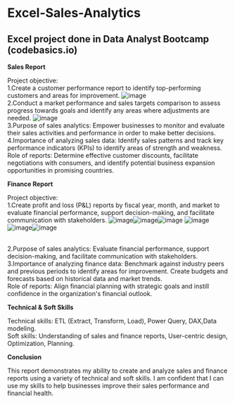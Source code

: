 # Excel-Sales-Analytics
## Excel project done in Data Analyst Bootcamp (codebasics.io)
<b>Sales Report</b>

Project objective:<br>
1.Create a customer performance report to identify top-performing customers and areas for improvement.
![image](https://github.com/SaiKiranBudita/Excel-Sales-Analytics/assets/101615781/31f2addf-374a-4638-8a71-562be90e65ab)<br>
2.Conduct a market performance and sales targets comparison to assess progress towards goals and identify any areas where adjustments are needed.
![image](https://github.com/SaiKiranBudita/Excel-Sales-Analytics/assets/101615781/365f0a7c-e38d-4cca-8389-3d7de6fbb0b9)<br>
3.Purpose of sales analytics: Empower businesses to monitor and evaluate their sales activities and performance in order to make better decisions.
<br>
4.Importance of analyzing sales data: Identify sales patterns and track key performance indicators (KPIs) to identify areas of strength and weakness.
<br>
Role of reports: Determine effective customer discounts, facilitate negotiations with consumers, and identify potential business expansion opportunities in promising countries.

<b>Finance Report</b>

Project objective:<br>
1.Create profit and loss (P&L) reports by fiscal year, month, and market to evaluate financial performance, support decision-making, and facilitate communication with stakeholders.
![image](https://github.com/SaiKiranBudita/Excel-Sales-Analytics/assets/101615781/0dc55833-6307-47aa-8f65-d93ae048444c)![image](https://github.com/SaiKiranBudita/Excel-Sales-Analytics/assets/101615781/a76b70e5-7f9f-46b5-b669-f5bec8cff817)![image](https://github.com/SaiKiranBudita/Excel-Sales-Analytics/assets/101615781/8aaa1abf-1521-4f7a-967b-39c0c1b0dde2)
![image](https://github.com/SaiKiranBudita/Excel-Sales-Analytics/assets/101615781/81b6f65c-533b-44c2-9c6a-8542f6cc74c5)![image](https://github.com/SaiKiranBudita/Excel-Sales-Analytics/assets/101615781/39a229c0-da51-4a4b-98cd-37f4c377eeec)![image](https://github.com/SaiKiranBudita/Excel-Sales-Analytics/assets/101615781/c5de2621-bd8c-49a9-9a97-ac2e87422aca)




<br>
2.Purpose of sales analytics: Evaluate financial performance, support decision-making, and facilitate communication with stakeholders.<br>
3.Importance of analyzing finance data: Benchmark against industry peers and previous periods to identify areas for improvement. Create budgets and forecasts based on historical data and market trends.<br>
Role of reports: Align financial planning with strategic goals and instill confidence in the organization's financial outlook.

<b>Technical & Soft Skills</b>

Technical skills: ETL (Extract, Transform, Load), Power Query, DAX,Data modeling.<br>
Soft skills: Understanding of sales and finance reports, User-centric design, Optimization, Planning.<br>

<b>Conclusion</b>

This report demonstrates my ability to create and analyze sales and finance reports using a variety of technical and soft skills. I am confident that I can use my skills to help businesses improve their sales performance and financial health.
